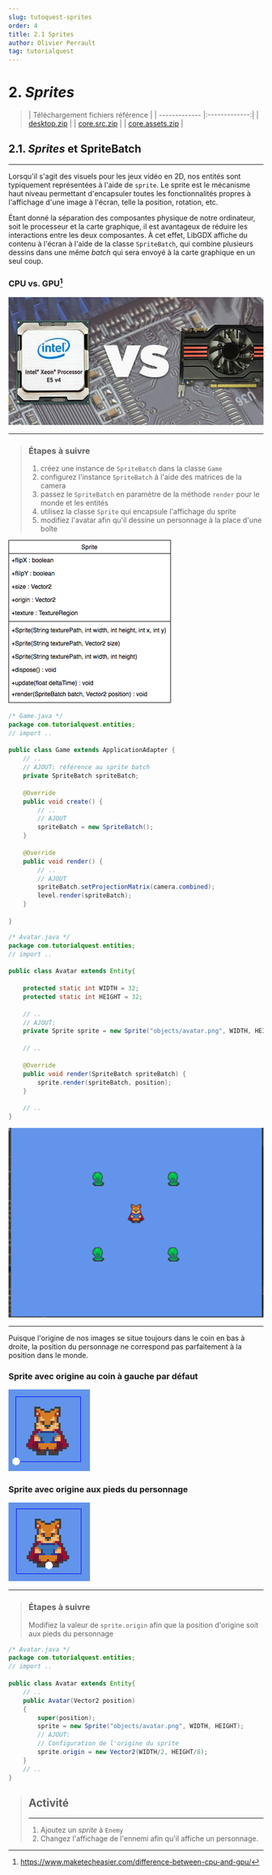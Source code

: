 ```yaml
---
slug: tutoquest-sprites
order: 4
title: 2.1 Sprites
author: Olivier Perrault
tag: tutorialquest
---
```


# 2. *Sprites*
> | Téléchargement fichiers référence |
> | ------------- |:-------------:|
> | <a href="" download>desktop.zip</a> |
> | <a href="" download>core.src.zip</a> |
> | <a href="" download>core.assets.zip</a> |

## 2.1. *Sprites* et SpriteBatch
---
Lorsqu'il s'agit des visuels pour les jeux vidéo en 2D, nos entités sont typiquement représentées à l'aide de `sprite`. Le sprite est le mécanisme haut niveau permettant d'encapsuler toutes les fonctionnalités propres à l'affichage d'une image à l'écran, telle la position, rotation, etc.

Étant donné la séparation des composantes physique de notre ordinateur, soit le processeur et la carte graphique, il est avantageux de réduire les interactions entre les deux composantes. À cet effet, LibGDX affiche du contenu à l'écran à l'aide de la classe `SpriteBatch`, qui combine plusieurs dessins dans une même *batch* qui sera envoyé à la carte graphique en un seul coup.

### **CPU vs. GPU**[^1]
<img class="w-100 center" src="../../assets/tutorialquest/images/gpu-cpu.jpg">

---
> ### Étapes à suivre
> 1. créez une instance de `SpriteBatch` dans la classe `Game`
> 4. configurez l'instance `SpriteBatch` à l'aide des matrices de la camera
> 2. passez le `SpriteBatch` en paramètre de la méthode `render` pour le monde et les entités 
> 3. utilisez la classe `Sprite` qui encapsule l'affichage du sprite
> 4. modifiez l'avatar afin qu'il dessine un personnage à la place d'une boîte


<img class="center" src="../../assets/tutorialquest/uml/uml2.1.png">

```java
/* Game.java */
package com.tutorialquest.entities;
// import ..

public class Game extends ApplicationAdapter {
    // ..
    // AJOUT: référence au sprite batch
    private SpriteBatch spriteBatch;

    @Override
    public void create() {        
        // ..        
        // AJOUT
        spriteBatch = new SpriteBatch();
    }

    @Override
    public void render() {
        // ..        
        // AJOUT
        spriteBatch.setProjectionMatrix(camera.combined);
        level.render(spriteBatch);
    }

}
```


```java
/* Avatar.java */
package com.tutorialquest.entities;
// import ..

public class Avatar extends Entity{
    
    protected static int WIDTH = 32;
    protected static int HEIGHT = 32;

    // ..
    // AJOUT:
    private Sprite sprite = new Sprite("objects/avatar.png", WIDTH, HEIGHT);

    // ..

    @Override
    public void render(SpriteBatch spriteBatch) {
        sprite.render(spriteBatch, position);
    }
    
    // ..
}
```

<img class="w-50 center" src="../../assets/tutorialquest/gif/sprite.gif">

---
Puisque l'origine de nos images se situe toujours dans le coin en bas à droite, la position du personnage ne correspond pas parfaitement à la position dans le monde.

### Sprite avec origine au coin à gauche par défaut
<img class="w-25 center" src="../../assets/tutorialquest/images/sprite-no-offset.png">

### Sprite avec origine aux pieds du personnage
<img class="w-25 center" src="../../assets/tutorialquest/images/sprite-offset.png">

---
> ### Étapes à suivre
> Modifiez la valeur de `sprite.origin` afin que la position d'origine soit aux pieds du personnage

```java
/* Avatar.java */
package com.tutorialquest.entities;
// import ..

public class Avatar extends Entity{    
    // ..
    public Avatar(Vector2 position)
    {
        super(position);
        sprite = new Sprite("objects/avatar.png", WIDTH, HEIGHT);
        // AJOUT:
        // Configuration de l'origine du sprite
        sprite.origin = new Vector2(WIDTH/2, HEIGHT/8);
    }
    // ..
}
```
> ## Activité
> ---
> 1. Ajoutez un *sprite* à `Enemy`
> 2. Changez l'affichage de l'ennemi afin qu'il affiche un personnage.


[^1]: https://www.maketecheasier.com/difference-between-cpu-and-gpu/
